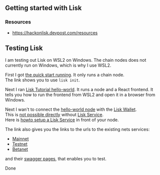 ## Getting started with Lisk

### Resources

* https://hackonlisk.devpost.com/resources

## Testing Lisk

I am testing out Lisk on WSL2 on Windows. The chain nodes does not currently run on Windows, which is why I use WSL2.  

First I got [the quick start running](https://github.com/binordev/lsk-qstart1). It only runs a chain node.  
The link shows you to use `lisk init`.  

Next I ran [Lisk Tutorial hello-world](bc-lisk-20210621B-tutorial-hello-world.md). It runs a node and a React frontend. It tells you how to run the frontend from WSL2 and open it in a browser from Windows.  

Next I wan't to connect the [hello-world node](https://github.com/LiskHQ/lisk-sdk-examples/tree/development/tutorials/hello-world/blockchain_app) with the [Lisk Wallet](https://lisk.com/wallet).  
This is [not possible directly](https://discord.com/channels/405002561775599619/606112254789681163/856487834483294229) without [Lisk Service](https://discord.com/channels/405002561775599619/606112254789681163/856488548731846677).  
Here is [howto setup a Lisk Service](https://lisk.com/documentation/lisk-service/) in front of your node.

The link also gives you the links to the urls to the existing nets services:

* [Mainnet](https://service.lisk.io/api/)
* [Testnet](https://testnet-service.lisk.io/api/)
* [Betanet](https://betanet-service.lisk.io/api/)

and their [swagger pages](https://lisk.com/documentation/lisk-service/references/api.html), that enables you to test.

Done